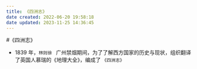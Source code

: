 ```yaml
---
title: 《四洲志》
date created: 2022-06-20 19:58:18
date updated: 2023-11-25 14:36:45
---
```


#《四洲志》

- 1839 年，`林则徐 ` 广州禁烟期间，为了了解西方国家的历史与现状，组织翻译了英国人慕瑞的《地理大全》，编成了 `《四洲志》`
